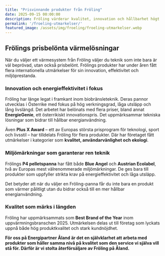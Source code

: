 ```yaml
---
title: "Prisvinnande produkter från Fröling"
date: 2025-09-15 00:00:00
description: Fröling värderar kvalitet, innovation och hållbarhet högt – något som resulterat i en rad utmärkelser genom åren och ledde till att företaget utsågs till Best Brand of the Year inom uppvärmningsbranschen 2025 av Plus X Award.
permalink: '/froeling-utmarkelser/'
featured_image: /assets/img/froeling/froeling-utmarkelser.webp
---
```


## Frölings prisbelönta värmelösningar

När du väljer ett värmesystem från Fröling väljer du teknik som inte bara är väl beprövad, utan också prisbelönt. Frölings produkter har under åren fått flera internationella utmärkelser för sin innovation, effektivitet och miljöprestanda.

### Innovation och energieffektivitet i fokus

Fröling har länge legat i framkant inom biobränsleteknik. Deras pannor utvecklas i Österrike med fokus på hög verkningsgrad, låga utsläpp och lång livslängd. Det arbetet har belönats med flera priser, bland annat **EnergieGenie**, ett österrikiskt innovationspris. Det uppmärksammar tekniska lösningar som bidrar till hållbar energianvändning.

Även **Plus X Award** – ett av Europas största prisprogram för teknologi, sport och livsstil – har tilldelats Fröling för flera produkter. Där har företaget fått utmärkelser i kategorier som **kvalitet, användarvänlighet och ekologi**.

### Miljömärkningar som garanterar ren teknik

Frölings **P4 pelletspanna** har fått både **Blue Angel** och **Austrian Ecolabel**, två av Europas mest välrenommerade miljömärkningar. De ges bara till produkter som uppfyller strikta krav på energieffektivitet och låga utsläpp.

Det betyder att när du väljer en Fröling-panna får du inte bara en produkt som värmer pålitligt utan du bidrar också till en mer hållbar energianvändning.

### Kvalitet som märks i längden

Fröling har uppmärksammats som **Best Brand of the Year** inom uppvärmningsbranschen 2025. Utmärkelsen delas ut till företag som lyckats uppnå både hög produktkvalitet och stark kundnöjdhet.

**För oss på Energipartner Åland är det en självklarhet att arbeta med produkter som håller samma nivå på kvalitet som den service vi själva vill stå för. Därför är vi stolta återförsäljare av Fröling på Åland.**

